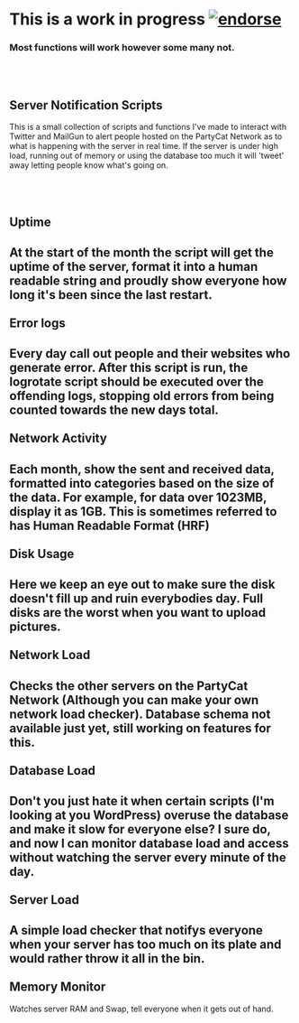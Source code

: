 # This is a work in progress  [![endorse](http://api.coderwall.com/jcode/endorse.png)](http://coderwall.com/jcode)
### Most functions will work however some many not.
<br/><br/>

Server Notification Scripts
-------
This is a small collection of scripts and functions I've made to interact with Twitter and MailGun to alert people hosted on the PartyCat Network as to what is happening with the server in real time.
If the server is under high load, running out of memory or using the database too much it will 'tweet' away letting people know what's going on.

<br/><br/>
Uptime
-------
At the start of the month the script will get the uptime of the server, format it into a human readable string and proudly show everyone how long it's been since the last restart.
<br/><br/>
Error logs
-------
Every day call out people and their websites who generate error. After this script is run, the logrotate script should be executed over the offending logs, stopping old errors from being counted towards the new days total. 
<br/><br/>
Network Activity
-------
Each month, show the sent and received data, formatted into categories based on the size of the data. For example, for data over 1023MB, display it as 1GB. This is sometimes referred to has Human Readable Format (HRF)
<br/><br/>
Disk Usage
-------
Here we keep an eye out to make sure the disk doesn't fill up and ruin everybodies day. Full disks are the worst when you want to upload pictures.
<br/><br/>
Network Load
-------
Checks the other servers on the PartyCat Network (Although you can make your own network load checker).
Database schema not available just yet, still working on features for this.
<br/><br/>
Database Load
-------
Don't you just hate it when certain scripts (I'm looking at you WordPress) overuse the database and make it slow for everyone else? I sure do, and now I can monitor database load and access without watching the server every minute of the day.
<br/><br/>
Server Load
-------
A simple load checker that notifys everyone when your server has too much on its plate and would rather throw it all in the bin. 
<br/><br/>
Memory Monitor
-------
Watches server RAM and Swap, tell everyone when it gets out of hand. 
